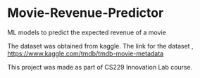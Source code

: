 # Movie-Revenue-Predictor
ML models to predict the expected revenue of a movie

The dataset was obtained from kaggle.
The link for the dataset , 
https://www.kaggle.com/tmdb/tmdb-movie-metadata

This project was made as part of CS229 Innovation Lab course.
